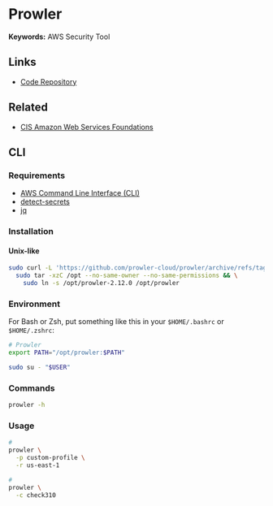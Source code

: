 # Prowler

**Keywords:** AWS Security Tool

## Links

- [Code Repository](https://github.com/prowler-cloud/prowler)

## Related

- [CIS Amazon Web Services Foundations](https://d0.awsstatic.com/whitepapers/compliance/AWS_CIS_Foundations_Benchmark.pdf)

## CLI

### Requirements

- [AWS Command Line Interface (CLI)](/aws/aws-cli.md)
- [detect-secrets](/detect-secrets.md)
- [jq](/jq.md)

### Installation

#### Unix-like

```sh
sudo curl -L 'https://github.com/prowler-cloud/prowler/archive/refs/tags/2.12.0.tar.gz' | \
  sudo tar -xzC /opt --no-same-owner --no-same-permissions && \
    sudo ln -s /opt/prowler-2.12.0 /opt/prowler
```

### Environment

For Bash or Zsh, put something like this in your `$HOME/.bashrc` or `$HOME/.zshrc`:

```sh
# Prowler
export PATH="/opt/prowler:$PATH"
```

```sh
sudo su - "$USER"
```

### Commands

```sh
prowler -h
```

### Usage

```sh
#
prowler \
  -p custom-profile \
  -r us-east-1

#
prowler \
  -c check310
```
